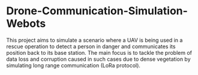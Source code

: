 # Drone-Communication-Simulation-Webots
This project aims to simulate a scenario where a UAV is being used in a rescue operation  to detect a person in danger and communicates its position back to its base station. The main focus is to tackle the problem of data loss and corruption caused in such cases due  to dense vegetation by simulating long range communication (LoRa protocol).
